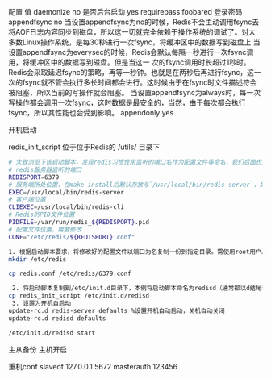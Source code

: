 
配置 值
daemonize no 是否后台启动
  yes
requirepass foobared 登录密码
appendfsync no 当设置appendfsync为no的时候，Redis不会主动调用fsync去将AOF日志内容同步到磁盘，所以这一切就完全依赖于操作系统的调试了。对大多数Linux操作系统，是每30秒进行一次fsync，将缓冲区中的数据写到磁盘上
  当设置appendfsync为everysec的时候，Redis会默认每隔一秒进行一次fsync调用，将缓冲区中的数据写到磁盘。但是当这一 次的fsync调用时长超过1秒时。Redis会采取延迟fsync的策略，再等一秒钟。也就是在两秒后再进行fsync，这一次的fsync就不管会执行多长时间都会进行。这时候由于在fsync时文件描述符会被阻塞，所以当前的写操作就会阻塞。
  当设置appendfsync为always时，每一次写操作都会调用一次fsync，这时数据是最安全的，当然，由于每次都会执行fsync，所以其性能也会受到影响。
appendonly yes
  
开机启动

redis_init_script 位于位于Redis的 /utils/ 目录下

```bash
# 大致浏览下该启动脚本，发现redis习惯性用监听的端口名作为配置文件等命名，我们后面也遵循这个约定。
# redis服务器监听的端口
REDISPORT=6379
# 服务端所处位置，在make install后默认存放与`/usr/local/bin/redis-server`，如果未make install则需要修改该路径，下同。
EXEC=/usr/local/bin/redis-server
# 客户端位置
CLIEXEC=/usr/local/bin/redis-cli
# Redis的PID文件位置
PIDFILE=/var/run/redis_${REDISPORT}.pid
# 配置文件位置，需要修改
CONF="/etc/redis/${REDISPORT}.conf"

1. 根据启动脚本要求，将修改好的配置文件以端口为名复制一份到指定目录。需使用root用户。
mkdir /etc/redis

cp redis.conf /etc/redis/6379.conf

 2. 将启动脚本复制到/etc/init.d目录下，本例将启动脚本命名为redisd（通常都以d结尾表示是后台自启动服务）。
cp redis_init_script /etc/init.d/redisd
 3. 设置为开机自启动
update-rc.d redis-server defaults %设置开机自动启动，关机自动关闭
update-rc.d redisd defaults

/etc/init.d/redisd start
```

主从备份
主机开启

重机conf
slaveof 127.0.0.1 5672
masterauth 123456
